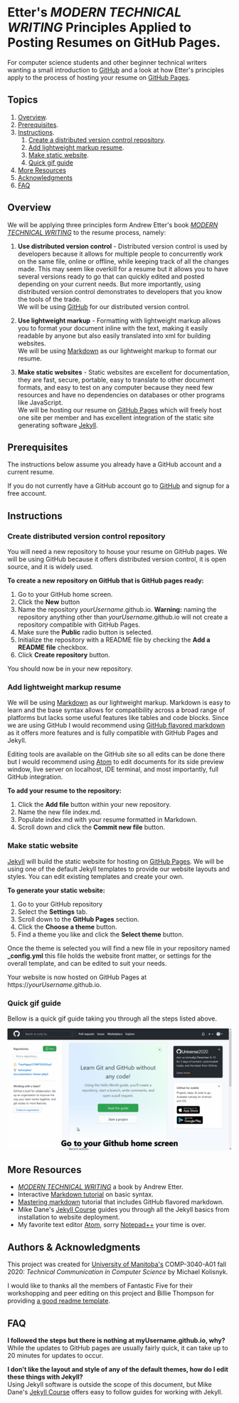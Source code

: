 # Etter's _MODERN TECHNICAL WRITING_ Principles Applied to Posting Resumes on GitHub Pages.

For computer science students and other beginner technical writers wanting a small introduction to  [GitHub](https://github.com) and a look at how Etter's principles apply to the process of hosting your resume on [GitHub Pages](https://pages.github.com/).

## Topics
1. [Overview](#overview).
2. [Prerequisites](#prerequisites).
3. [Instructions](#instructions).    
    1. [Create a distributed version control repository](#create-distributed-version-control-repository).
    2. [Add lightweight markup resume](#add-lightweight-markup-resume).
    3. [Make static website](#make-static-website).
    4. [Quick gif guide](#quick-gif-guide)
4. [More Resources](#more-resources)
5. [Acknowledgments](#acknowledgments)
6. [FAQ](#faq)


## Overview
We will be applying three principles form Andrew Etter's book [_MODERN TECHNICAL WRITING_](https://www.amazon.ca/Modern-Technical-Writing-Introduction-Documentation-ebook/dp/B01A2QL9SS) to the resume process, namely:

1. **Use distributed version control** - Distributed version control is used by developers because it allows for multiple people to concurrently work on the same file, online or offline, while keeping track of all the changes made.
This may seem like overkill for a resume but it allows you to have several versions ready to go that can quickly edited and posted depending on your current needs. But more importantly, using distributed version control demonstrates to developers that you know the tools of the trade.  
We will be using [GitHub](https://github.com/) for our distributed version control.


2. **Use lightweight markup** - Formatting with lightweight markup allows you to format your document inline with the text, making it easily readable by anyone but also easily translated into xml for building websites.  
We will be using [Markdown](https://www.markdownguide.org/) as our lightweight markup to format our resume.


3. **Make static websites** - Static websites are excellent for documentation, they are fast, secure, portable, easy to translate to other document formats, and easy to test on any computer because they need few resources and have no dependencies on databases or other programs like JavaScript.  
We will be hosting our resume on [GitHub Pages](https://pages.github.com/) which will freely host one site per member and has excellent integration of the static site generating software [Jekyll](https://jekyllrb.com/).


## Prerequisites
The instructions below assume you already have a GitHub account and a current resume.

If you do not currently have a GitHub account go to [GitHub](https://github.com) and signup for a free account.


## Instructions

### Create distributed version control repository
You will need a new repository to house your resume on GitHub pages. We will be using GitHub because it offers distributed version control, it is open source, and it is widely used.

**To create a new repository on GitHub that is GitHub pages ready:**
1. Go to your GitHub home screen.
2. Click the **New** button
3. Name the repository _yourUsername_.github.io.  **Warning:** naming the repository anything other than _yourUsername_.github.io will not create a repository compatible with GitHub Pages.
4. Make sure the **Public** radio button is selected.
5. Initialize the repository with a README file by checking the **Add a README file** checkbox.
6. Click **Create repository** button.


You should now be in your new repository.

### Add lightweight markup resume
We will be using [Markdown](https://www.markdownguide.org/) as our lightweight markup. Markdown is easy to learn and the base syntax allows for compatibility across a broad range of platforms but lacks some useful features like tables and code blocks. Since we are using GitHub I would recommend using [GitHub flavored markdown](https://github.github.com/gfm/) as it offers more features and is fully compatible with GitHub Pages and Jekyll.

Editing tools are available on the GitHub site so all edits can be done there but I would recommend using [Atom](https://atom.io/) to edit documents for its side preview window, live server on localhost, IDE terminal, and most importantly, full GitHub integration.

**To add your resume to the repository:**
1. Click the **Add file** button within your new repository.
2. Name the new file index.md.
2. Populate index.md with your resume formatted in Markdown.
3. Scroll down and click the **Commit new file** button.

### Make static website
[Jekyll](https://jekyllrb.com/) will build the static website for hosting on [GitHub Pages](https://pages.github.com). We will be using one of the default Jekyll templates to provide our website layouts and styles. You can edit existing templates and create your own.

**To generate your static website:**
1. Go to your GitHub repository
2. Select the **Settings** tab.
3. Scroll down to the **GitHub Pages** section.
4. Click the **Choose a theme** button.
5. Find a theme you like and click the **Select theme** button.

Once the theme is selected you will find a new file in your repository named **_config.yml** this file holds the website front matter, or settings for the overall template, and can be edited to suit your needs.

Your website is now hosted on GitHub Pages at https://_yourUsername_.github.io.

### Quick gif guide
Bellow is a quick gif guide taking you through all the steps listed above.


![Quick guide](gifGuide.gif)


## More Resources
* [_MODERN TECHNICAL WRITING_](https://www.amazon.ca/Modern-Technical-Writing-Introduction-Documentation-ebook/dp/B01A2QL9SS) a book by Andrew Etter.
* Interactive [Markdown tutorial](https://www.markdowntutorial.com/) on basic syntax.
* [Mastering markdown](https://guides.github.com/features/mastering-markdown/) tutorial that includes GitHub flavored markdown.
* Mike Dane's [Jekyll Course](https://www.mikedane.com/static-site-generators/jekyll) guides you through all the Jekyll basics from installation to website deployment.
* My favorite text editor [Atom](https://atom.io/), sorry [Notepad++](https://notepad-plus-plus.org/) your time is over.

## Authors & Acknowledgments
This project was created for [University of Manitoba's](https://umanitoba.ca) COMP-3040-A01 fall 2020: _Technical Communication in Computer Science_ by Michael Kolisnyk.

I would like to thanks all the members of Fantastic Five for their workshopping and peer editing on this project and Billie Thompson for providing [a good readme template](https://github.com/PurpleBooth/a-good-readme-template).


## FAQ
**I followed the steps but there is nothing at myUsername.github.io, why?**  
While the updates to GitHub pages are usually fairly quick, it can take up to 20 minutes for updates to occur.

**I don't like the layout and style of any of the default themes, how do I edit these things with Jekyll?**  
Using Jekyll software is outside the scope of this document, but Mike Dane's  [Jekyll Course](https://www.mikedane.com/static-site-generators/jekyll) offers easy to follow guides for working with Jekyll.
